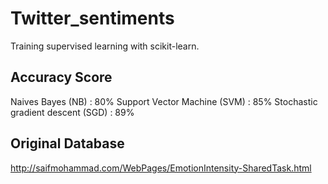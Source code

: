 # Twitter_sentiments
  Training supervised learning with scikit-learn.
  
## Accuracy Score
Naives Bayes (NB) : 80%
Support Vector Machine (SVM) : 85%
Stochastic gradient descent (SGD) : 89%
  
## Original Database 
  http://saifmohammad.com/WebPages/EmotionIntensity-SharedTask.html
  

